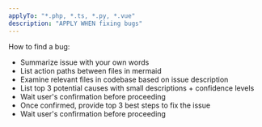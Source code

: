 ```yaml
---
applyTo: "*.php, *.ts, *.py, *.vue"
description: "APPLY WHEN fixing bugs"
---
```


How to find a bug:
- Summarize issue with your own words
- List action paths between files in mermaid
- Examine relevant files in codebase based on issue description
- List top 3 potential causes with small descriptions + confidence levels
- Wait user's confirmation before proceeding
- Once confirmed, provide top 3 best steps to fix the issue
- Wait user's confirmation before proceeding
